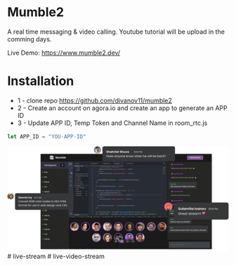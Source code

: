 # Mumble2
A real time messaging & video calling. Youtube tutorial will be upload in the comming days.

Live Demo: https://www.mumble2.dev/

# Installation
* 1 - clone repo https://github.com/divanov11/mumble2
* 2 - Create an account on agora.io and create an app to generate an APP ID
* 3 - Update APP ID, Temp Token and Channel Name in room_rtc.js
```javascript
let APP_ID = "YOU-APP-ID"
```


<img src="./images/preview.png">  
#   l i v e - s t r e a m 
 
 #   l i v e - v i d e o - s t r e a m 
 
 